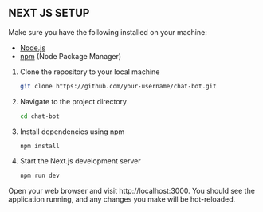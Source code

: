## NEXT JS SETUP

Make sure you have the following installed on your machine:
- [Node.js](https://nodejs.org/)
- [npm](https://www.npmjs.com/) (Node Package Manager)

1. Clone the repository to your local machine
   ```bash
   git clone https://github.com/your-username/chat-bot.git
   ```

2. Navigate to the project directory
   ```bash
   cd chat-bot
   ```

3. Install dependencies using npm
   ```bash
   npm install
   ```
   
5. Start the Next.js development server
   ```bash
   npm run dev
   ```
   
Open your web browser and visit http://localhost:3000. You should see the application running, and any changes you make will be hot-reloaded.
